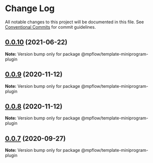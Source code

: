 # Change Log

All notable changes to this project will be documented in this file.
See [Conventional Commits](https://conventionalcommits.org) for commit guidelines.

## [0.0.10](https://github.com/wechat-miniprogram/mpflow/compare/@mpflow/template-miniprogram-plugin@0.0.9...@mpflow/template-miniprogram-plugin@0.0.10) (2021-06-22)

**Note:** Version bump only for package @mpflow/template-miniprogram-plugin

## [0.0.9](https://github.com/wechat-miniprogram/mpflow/compare/@mpflow/template-miniprogram-plugin@0.0.7...@mpflow/template-miniprogram-plugin@0.0.9) (2020-11-12)

**Note:** Version bump only for package @mpflow/template-miniprogram-plugin

## [0.0.8](https://github.com/wechat-miniprogram/mpflow/compare/@mpflow/template-miniprogram-plugin@0.0.7...@mpflow/template-miniprogram-plugin@0.0.8) (2020-11-12)

**Note:** Version bump only for package @mpflow/template-miniprogram-plugin

## [0.0.7](https://github.com/wechat-miniprogram/mpflow/compare/@mpflow/template-miniprogram-plugin@0.0.6...@mpflow/template-miniprogram-plugin@0.0.7) (2020-09-27)

**Note:** Version bump only for package @mpflow/template-miniprogram-plugin
